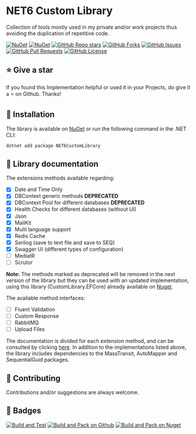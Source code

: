 # NET6 Custom Library
Collection of tools mostly used in my private and/or work projects thus avoiding the duplication of repetitive code.

[![NuGet](https://img.shields.io/nuget/v/NET6CustomLibrary.svg?style=for-the-badge)](https://www.nuget.org/packages/NET6CustomLibrary)
[![NuGet](https://img.shields.io/nuget/dt/NET6CustomLibrary.svg?style=for-the-badge)](https://www.nuget.org/packages/NET6CustomLibrary)
[![GitHub Repo stars](https://img.shields.io/github/stars/angelodotnet/NET6CustomLibrary?style=for-the-badge)](https://github.com/AngeloDotNet/NET6CustomLibrary)
[![GitHub Forks](https://img.shields.io/github/forks/angelodotnet/NET6CustomLibrary?style=for-the-badge)](https://github.com/AngeloDotNet/NET6CustomLibrary)
[![GitHub Issues](https://img.shields.io/github/issues/angelodotnet/NET6CustomLibrary?style=for-the-badge)](https://github.com/AngeloDotNet/NET6CustomLibrary)
[![GitHub Pull Requests](https://img.shields.io/github/issues-pr/angelodotnet/NET6CustomLibrary?style=for-the-badge)](https://github.com/AngeloDotNet/NET6CustomLibrary)
[![GitHub License](https://img.shields.io/github/license/AngeloDotNet/NET6CustomLibrary?style=for-the-badge)](https://github.com/AngeloDotNet/NET6CustomLibrary/blob/main/LICENSE)

## :star: Give a star
If you found this Implementation helpful or used it in your Projects, do give it a :star: on Github. Thanks!

## :dvd: Installation
The library is available on [NuGet](https://www.nuget.org/packages/NET6CustomLibrary) or run the following command in the .NET CLI:

```bash
dotnet add package NET6CustomLibrary
```

## :memo: Library documentation
The extensions methods available regarding:

- [x] Date and Time Only<br>
- [x] DBContext generic methods <b>DEPRECATED</b><br>
- [x] DBContext Pool for different databases <b>DEPRECATED</b><br>
- [x] Health Checks for different databases (without UI)<br>
- [x] Json<br>
- [x] MailKit<br>
- [x] Multi language support<br>
- [x] Redis Cache<br>
- [x] Serilog (save to text file and save to SEQ)<br>
- [x] Swagger UI (different types of configuration)<br>
- [ ] MediatR<br>
- [ ] Scrutor

<b>Note:</b> The methods marked as deprecated will be removed in the next version of the library but they can be used with an updated implementation,
using this library (CustomLibrary.EFCore) already available on [Nuget](https://www.nuget.org/packages/CustomLibrary.EFCore).

The available method interfaces:

- [ ] Fluent Validation<br>
- [ ] Custom Response<br>
- [ ] RabbitMQ<br>
- [ ] Upload Files

The documentation is divided for each extension method, and can be consulted by clicking [here](https://github.com/AngeloDotNet/NET6CustomLibrary/blob/main/src/NET6CustomLibrary/Docs/).
In addition to the implementations listed above, the library includes dependencies to the MassTransit, AutoMapper and SequentialGuid packages.

## :muscle: Contributing
Contributions and/or suggestions are always welcome.

## :beginner: Badges

[![Build and Test](https://github.com/AngeloDotNet/NET6CustomLibrary/actions/workflows/build.yml/badge.svg)](https://github.com/AngeloDotNet/NET6CustomLibrary/actions/workflows/build.yml)
[![Build and Pack on Github](https://github.com/AngeloDotNet/NET6CustomLibrary/actions/workflows/dotnet-github.yml/badge.svg)](https://github.com/AngeloDotNet/NET6CustomLibrary/actions/workflows/dotnet-github.yml)
[![Build and Pack on Nuget](https://github.com/AngeloDotNet/NET6CustomLibrary/actions/workflows/dotnet-nuget.yml/badge.svg)](https://github.com/AngeloDotNet/NET6CustomLibrary/actions/workflows/dotnet-nuget.yml)
